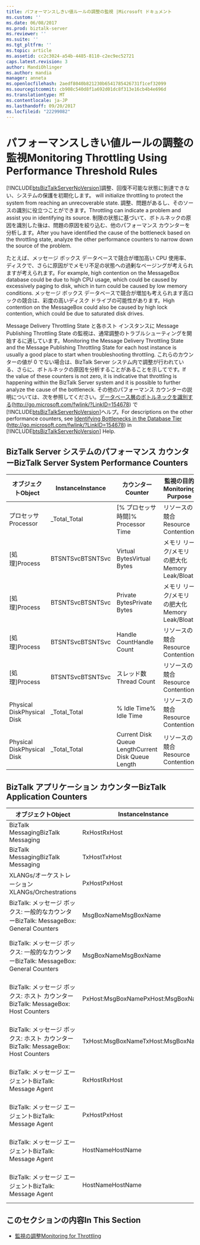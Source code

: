 ```yaml
---
title: パフォーマンスしきい値ルールの調整の監視 |Microsoft ドキュメント
ms.custom: ''
ms.date: 06/08/2017
ms.prod: biztalk-server
ms.reviewer: ''
ms.suite: ''
ms.tgt_pltfrm: ''
ms.topic: article
ms.assetid: cc2c3024-a54b-4485-8110-c2ec9ec52721
caps.latest.revision: 3
author: MandiOhlinger
ms.author: mandia
manager: anneta
ms.openlocfilehash: 2aedf8040b821230b6541785426731f1cef32099
ms.sourcegitcommit: cb908c540d8f1a692d01dc8f313e16cb4b4e696d
ms.translationtype: MT
ms.contentlocale: ja-JP
ms.lasthandoff: 09/20/2017
ms.locfileid: "22299082"
---
```

# <a name="monitoring-throttling-using-performance-threshold-rules"></a><span data-ttu-id="e0bce-102">パフォーマンスしきい値ルールの調整の監視</span><span class="sxs-lookup"><span data-stu-id="e0bce-102">Monitoring Throttling Using Performance Threshold Rules</span></span>
[!INCLUDE[btsBizTalkServerNoVersion](../includes/btsbiztalkservernoversion-md.md)]<span data-ttu-id="e0bce-103">調整、回復不可能な状態に到達できない、システムの保護を初期化します。</span><span class="sxs-lookup"><span data-stu-id="e0bce-103"> will initialize throttling to protect the system from reaching an unrecoverable state.</span></span> <span data-ttu-id="e0bce-104">調整、問題があるし、そのソースの識別に役立つことができます。</span><span class="sxs-lookup"><span data-stu-id="e0bce-104">Throttling can indicate a problem and assist you in identifying its source.</span></span> <span data-ttu-id="e0bce-105">制限の状態に基づいて、ボトルネックの原因を識別した後は、問題の原因を絞り込む、他のパフォーマンス カウンターを分析します。</span><span class="sxs-lookup"><span data-stu-id="e0bce-105">After you have identified the cause of the bottleneck based on the throttling state, analyze the other performance counters to narrow down the source of the problem.</span></span>  
  
 <span data-ttu-id="e0bce-106">たとえば、メッセージ ボックス データベースで競合が増加高い CPU 使用率、ディスクで、さらに原因がでメモリ不足の状態への過剰なページングが考えられますが考えられます。</span><span class="sxs-lookup"><span data-stu-id="e0bce-106">For example, high contention on the MessageBox database could be due to high CPU usage, which could be caused by excessively paging to disk, which in turn could be caused by low memory conditions.</span></span> <span data-ttu-id="e0bce-107">メッセージ ボックス データベースで競合が増加も考えられます高ロックの競合は、彩度の高いディスク ドライブの可能性があります。</span><span class="sxs-lookup"><span data-stu-id="e0bce-107">High contention on the MessageBox could also be caused by high lock contention, which could be due to saturated disk drives.</span></span>  
  
 <span data-ttu-id="e0bce-108">Message Delivery Throttling State と各ホスト インスタンスに Message Publishing Throttling State の監視は、通常調整のトラブルシューティングを開始するに適しています。</span><span class="sxs-lookup"><span data-stu-id="e0bce-108">Monitoring the Message Delivery Throttling State and the Message Publishing Throttling State for each host instance is usually a good place to start when troubleshooting throttling.</span></span> <span data-ttu-id="e0bce-109">これらのカウンターの値が 0 でない場合は、BizTalk Server システム内で調整が行われている、さらに、ボトルネックの原因を分析することがあることを示してです。</span><span class="sxs-lookup"><span data-stu-id="e0bce-109">If the value of these counters is not zero, it is indicative that throttling is happening within the BizTalk Server system and it is possible to further analyze the cause of the bottleneck.</span></span> <span data-ttu-id="e0bce-110">その他のパフォーマンス カウンターの説明については、次を参照してください。[データベース層のボトルネックを識別する](http://go.microsoft.com/fwlink/?LinkID=154678)(http://go.microsoft.com/fwlink/?LinkID=154678) で[!INCLUDE[btsBizTalkServerNoVersion](../includes/btsbiztalkservernoversion-md.md)]ヘルプ。</span><span class="sxs-lookup"><span data-stu-id="e0bce-110">For descriptions on the other performance counters, see [Identifying Bottlenecks in the Database Tier](http://go.microsoft.com/fwlink/?LinkID=154678) (http://go.microsoft.com/fwlink/?LinkID=154678) in [!INCLUDE[btsBizTalkServerNoVersion](../includes/btsbiztalkservernoversion-md.md)] Help.</span></span>  
  
## <a name="biztalk-server-system-performance-counters"></a><span data-ttu-id="e0bce-111">BizTalk Server システムのパフォーマンス カウンター</span><span class="sxs-lookup"><span data-stu-id="e0bce-111">BizTalk Server System Performance Counters</span></span>  
  
|<span data-ttu-id="e0bce-112">オブジェクト</span><span class="sxs-lookup"><span data-stu-id="e0bce-112">Object</span></span>|<span data-ttu-id="e0bce-113">Instance</span><span class="sxs-lookup"><span data-stu-id="e0bce-113">Instance</span></span>|<span data-ttu-id="e0bce-114">カウンター</span><span class="sxs-lookup"><span data-stu-id="e0bce-114">Counter</span></span>|<span data-ttu-id="e0bce-115">監視の目的</span><span class="sxs-lookup"><span data-stu-id="e0bce-115">Monitoring Purpose</span></span>|  
|------------|--------------|-------------|------------------------|  
|<span data-ttu-id="e0bce-116">プロセッサ</span><span class="sxs-lookup"><span data-stu-id="e0bce-116">Processor</span></span>|<span data-ttu-id="e0bce-117">_Total</span><span class="sxs-lookup"><span data-stu-id="e0bce-117">_Total</span></span>|<span data-ttu-id="e0bce-118">[% プロセッサ時間]</span><span class="sxs-lookup"><span data-stu-id="e0bce-118">% Processor Time</span></span>|<span data-ttu-id="e0bce-119">リソースの競合</span><span class="sxs-lookup"><span data-stu-id="e0bce-119">Resource Contention</span></span>|  
|<span data-ttu-id="e0bce-120">[処理]</span><span class="sxs-lookup"><span data-stu-id="e0bce-120">Process</span></span>|<span data-ttu-id="e0bce-121">BTSNTSvc</span><span class="sxs-lookup"><span data-stu-id="e0bce-121">BTSNTSvc</span></span>|<span data-ttu-id="e0bce-122">Virtual Bytes</span><span class="sxs-lookup"><span data-stu-id="e0bce-122">Virtual Bytes</span></span>|<span data-ttu-id="e0bce-123">メモリ リーク/メモリの肥大化</span><span class="sxs-lookup"><span data-stu-id="e0bce-123">Memory Leak/Bloat</span></span>|  
|<span data-ttu-id="e0bce-124">[処理]</span><span class="sxs-lookup"><span data-stu-id="e0bce-124">Process</span></span>|<span data-ttu-id="e0bce-125">BTSNTSvc</span><span class="sxs-lookup"><span data-stu-id="e0bce-125">BTSNTSvc</span></span>|<span data-ttu-id="e0bce-126">Private Bytes</span><span class="sxs-lookup"><span data-stu-id="e0bce-126">Private Bytes</span></span>|<span data-ttu-id="e0bce-127">メモリ リーク/メモリの肥大化</span><span class="sxs-lookup"><span data-stu-id="e0bce-127">Memory Leak/Bloat</span></span>|  
|<span data-ttu-id="e0bce-128">[処理]</span><span class="sxs-lookup"><span data-stu-id="e0bce-128">Process</span></span>|<span data-ttu-id="e0bce-129">BTSNTSvc</span><span class="sxs-lookup"><span data-stu-id="e0bce-129">BTSNTSvc</span></span>|<span data-ttu-id="e0bce-130">Handle Count</span><span class="sxs-lookup"><span data-stu-id="e0bce-130">Handle Count</span></span>|<span data-ttu-id="e0bce-131">リソースの競合</span><span class="sxs-lookup"><span data-stu-id="e0bce-131">Resource Contention</span></span>|  
|<span data-ttu-id="e0bce-132">[処理]</span><span class="sxs-lookup"><span data-stu-id="e0bce-132">Process</span></span>|<span data-ttu-id="e0bce-133">BTSNTSvc</span><span class="sxs-lookup"><span data-stu-id="e0bce-133">BTSNTSvc</span></span>|<span data-ttu-id="e0bce-134">スレッド数</span><span class="sxs-lookup"><span data-stu-id="e0bce-134">Thread Count</span></span>|<span data-ttu-id="e0bce-135">リソースの競合</span><span class="sxs-lookup"><span data-stu-id="e0bce-135">Resource Contention</span></span>|  
|<span data-ttu-id="e0bce-136">Physical Disk</span><span class="sxs-lookup"><span data-stu-id="e0bce-136">Physical Disk</span></span>|<span data-ttu-id="e0bce-137">_Total</span><span class="sxs-lookup"><span data-stu-id="e0bce-137">_Total</span></span>|<span data-ttu-id="e0bce-138">% Idle Time</span><span class="sxs-lookup"><span data-stu-id="e0bce-138">% Idle Time</span></span>|<span data-ttu-id="e0bce-139">リソースの競合</span><span class="sxs-lookup"><span data-stu-id="e0bce-139">Resource Contention</span></span>|  
|<span data-ttu-id="e0bce-140">Physical Disk</span><span class="sxs-lookup"><span data-stu-id="e0bce-140">Physical Disk</span></span>|<span data-ttu-id="e0bce-141">_Total</span><span class="sxs-lookup"><span data-stu-id="e0bce-141">_Total</span></span>|<span data-ttu-id="e0bce-142">Current Disk Queue Length</span><span class="sxs-lookup"><span data-stu-id="e0bce-142">Current Disk Queue Length</span></span>|<span data-ttu-id="e0bce-143">リソースの競合</span><span class="sxs-lookup"><span data-stu-id="e0bce-143">Resource Contention</span></span>|  
  
## <a name="biztalk-application-counters"></a><span data-ttu-id="e0bce-144">BizTalk アプリケーション カウンター</span><span class="sxs-lookup"><span data-stu-id="e0bce-144">BizTalk Application Counters</span></span>  
  
|<span data-ttu-id="e0bce-145">オブジェクト</span><span class="sxs-lookup"><span data-stu-id="e0bce-145">Object</span></span>|<span data-ttu-id="e0bce-146">Instance</span><span class="sxs-lookup"><span data-stu-id="e0bce-146">Instance</span></span>|<span data-ttu-id="e0bce-147">カウンター</span><span class="sxs-lookup"><span data-stu-id="e0bce-147">Counter</span></span>|<span data-ttu-id="e0bce-148">Description</span><span class="sxs-lookup"><span data-stu-id="e0bce-148">Description</span></span>|  
|------------|--------------|-------------|-----------------|  
|<span data-ttu-id="e0bce-149">BizTalk Messaging</span><span class="sxs-lookup"><span data-stu-id="e0bce-149">BizTalk Messaging</span></span>|<span data-ttu-id="e0bce-150">RxHost</span><span class="sxs-lookup"><span data-stu-id="e0bce-150">RxHost</span></span>|<span data-ttu-id="e0bce-151">Documents Received/Sec</span><span class="sxs-lookup"><span data-stu-id="e0bce-151">Documents Received/Sec</span></span>|<span data-ttu-id="e0bce-152">受信速度</span><span class="sxs-lookup"><span data-stu-id="e0bce-152">Incoming Rate</span></span>|  
|<span data-ttu-id="e0bce-153">BizTalk Messaging</span><span class="sxs-lookup"><span data-stu-id="e0bce-153">BizTalk Messaging</span></span>|<span data-ttu-id="e0bce-154">TxHost</span><span class="sxs-lookup"><span data-stu-id="e0bce-154">TxHost</span></span>|<span data-ttu-id="e0bce-155">Documents Processed/Sec</span><span class="sxs-lookup"><span data-stu-id="e0bce-155">Documents Processed/Sec</span></span>|<span data-ttu-id="e0bce-156">送信速度</span><span class="sxs-lookup"><span data-stu-id="e0bce-156">Outgoing Rate</span></span>|  
|<span data-ttu-id="e0bce-157">XLANGs/オーケストレーション</span><span class="sxs-lookup"><span data-stu-id="e0bce-157">XLANGs/Orchestrations</span></span>|<span data-ttu-id="e0bce-158">PxHost</span><span class="sxs-lookup"><span data-stu-id="e0bce-158">PxHost</span></span>|<span data-ttu-id="e0bce-159">完了したオーケストレーションの数/秒</span><span class="sxs-lookup"><span data-stu-id="e0bce-159">Orchestrations Completed/Sec</span></span>|<span data-ttu-id="e0bce-160">処理速度</span><span class="sxs-lookup"><span data-stu-id="e0bce-160">Processing Rate</span></span>|  
|<span data-ttu-id="e0bce-161">BizTalk: メッセージ ボックス: 一般的なカウンター</span><span class="sxs-lookup"><span data-stu-id="e0bce-161">BizTalk: MessageBox: General Counters</span></span>|<span data-ttu-id="e0bce-162">MsgBoxName</span><span class="sxs-lookup"><span data-stu-id="e0bce-162">MsgBoxName</span></span>|<span data-ttu-id="e0bce-163">Spool Size</span><span class="sxs-lookup"><span data-stu-id="e0bce-163">Spool Size</span></span>|<span data-ttu-id="e0bce-164">すべてのホスト キューの合計サイズ</span><span class="sxs-lookup"><span data-stu-id="e0bce-164">Cumulative size of all Host Queues</span></span>|  
|<span data-ttu-id="e0bce-165">BizTalk: メッセージ ボックス: 一般的なカウンター</span><span class="sxs-lookup"><span data-stu-id="e0bce-165">BizTalk: MessageBox: General Counters</span></span>|<span data-ttu-id="e0bce-166">MsgBoxName</span><span class="sxs-lookup"><span data-stu-id="e0bce-166">MsgBoxName</span></span>|<span data-ttu-id="e0bce-167">Tracking Data Size</span><span class="sxs-lookup"><span data-stu-id="e0bce-167">Tracking Data Size</span></span>|<span data-ttu-id="e0bce-168">メッセージ ボックスの TrackingData テーブルのサイズ</span><span class="sxs-lookup"><span data-stu-id="e0bce-168">Size of TrackingData table on the MessageBox</span></span>|  
|<span data-ttu-id="e0bce-169">BizTalk: メッセージ ボックス: ホスト カウンター</span><span class="sxs-lookup"><span data-stu-id="e0bce-169">BizTalk: MessageBox: Host Counters</span></span>|<span data-ttu-id="e0bce-170">PxHost:MsgBoxName</span><span class="sxs-lookup"><span data-stu-id="e0bce-170">PxHost:MsgBoxName</span></span>|<span data-ttu-id="e0bce-171">Host Queue - Length</span><span class="sxs-lookup"><span data-stu-id="e0bce-171">Host Queue - Length</span></span>|<span data-ttu-id="e0bce-172">特定のホスト キューに存在するメッセージの数</span><span class="sxs-lookup"><span data-stu-id="e0bce-172">Number of messages in the specific Host Queue</span></span>|  
|<span data-ttu-id="e0bce-173">BizTalk: メッセージ ボックス: ホスト カウンター</span><span class="sxs-lookup"><span data-stu-id="e0bce-173">BizTalk: MessageBox: Host Counters</span></span>|<span data-ttu-id="e0bce-174">TxHost:MsgBoxName</span><span class="sxs-lookup"><span data-stu-id="e0bce-174">TxHost:MsgBoxName</span></span>|<span data-ttu-id="e0bce-175">Host Queue - Length</span><span class="sxs-lookup"><span data-stu-id="e0bce-175">Host Queue - Length</span></span>|<span data-ttu-id="e0bce-176">特定のホスト キューに存在するメッセージの数</span><span class="sxs-lookup"><span data-stu-id="e0bce-176">Number of messages in the specific Host Queue</span></span>|  
|<span data-ttu-id="e0bce-177">BizTalk: メッセージ エージェント</span><span class="sxs-lookup"><span data-stu-id="e0bce-177">BizTalk: Message Agent</span></span>|<span data-ttu-id="e0bce-178">RxHost</span><span class="sxs-lookup"><span data-stu-id="e0bce-178">RxHost</span></span>|<span data-ttu-id="e0bce-179">Database Size</span><span class="sxs-lookup"><span data-stu-id="e0bce-179">Database Size</span></span>|<span data-ttu-id="e0bce-180">公開 (PxHost) キューのサイズ</span><span class="sxs-lookup"><span data-stu-id="e0bce-180">Size of publishing (PxHost) Queue</span></span>|  
|<span data-ttu-id="e0bce-181">BizTalk: メッセージ エージェント</span><span class="sxs-lookup"><span data-stu-id="e0bce-181">BizTalk: Message Agent</span></span>|<span data-ttu-id="e0bce-182">PxHost</span><span class="sxs-lookup"><span data-stu-id="e0bce-182">PxHost</span></span>|<span data-ttu-id="e0bce-183">Database Size</span><span class="sxs-lookup"><span data-stu-id="e0bce-183">Database Size</span></span>|<span data-ttu-id="e0bce-184">公開 (TxHost) キューのサイズ</span><span class="sxs-lookup"><span data-stu-id="e0bce-184">Size of publishing (TxHost) Queue</span></span>|  
|<span data-ttu-id="e0bce-185">BizTalk: メッセージ エージェント</span><span class="sxs-lookup"><span data-stu-id="e0bce-185">BizTalk: Message Agent</span></span>|<span data-ttu-id="e0bce-186">HostName</span><span class="sxs-lookup"><span data-stu-id="e0bce-186">HostName</span></span>|<span data-ttu-id="e0bce-187">Message Delivery Throttling State</span><span class="sxs-lookup"><span data-stu-id="e0bce-187">Message Delivery Throttling State</span></span>|<span data-ttu-id="e0bce-188">XLANG と送信トランスポートに影響</span><span class="sxs-lookup"><span data-stu-id="e0bce-188">Affects XLANG and Outbound transports</span></span>|  
|<span data-ttu-id="e0bce-189">BizTalk: メッセージ エージェント</span><span class="sxs-lookup"><span data-stu-id="e0bce-189">BizTalk: Message Agent</span></span>|<span data-ttu-id="e0bce-190">HostName</span><span class="sxs-lookup"><span data-stu-id="e0bce-190">HostName</span></span>|<span data-ttu-id="e0bce-191">Message Publishing Throttling State</span><span class="sxs-lookup"><span data-stu-id="e0bce-191">Message Publishing Throttling State</span></span>|<span data-ttu-id="e0bce-192">XLANG と受信トランスポートに影響</span><span class="sxs-lookup"><span data-stu-id="e0bce-192">Affects XLANG and Inbound transports</span></span>|  
  
## <a name="in-this-section"></a><span data-ttu-id="e0bce-193">このセクションの内容</span><span class="sxs-lookup"><span data-stu-id="e0bce-193">In This Section</span></span>  
  
-   [<span data-ttu-id="e0bce-194">監視の調整</span><span class="sxs-lookup"><span data-stu-id="e0bce-194">Monitoring for Throttling</span></span>](../technical-guides/monitoring-for-throttling.md)